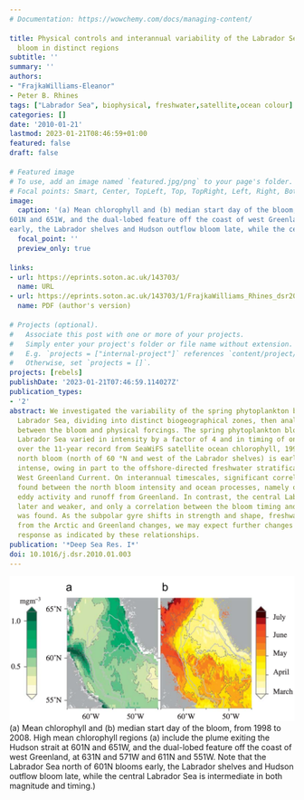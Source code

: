 ```yaml
---
# Documentation: https://wowchemy.com/docs/managing-content/

title: Physical controls and interannual variability of the Labrador Sea spring phytoplankton
  bloom in distinct regions
subtitle: ''
summary: ''
authors:
- "FrajkaWilliams-Eleanor"
- Peter B. Rhines
tags: ["Labrador Sea", biophysical, freshwater,satellite,ocean colour]
categories: []
date: '2010-01-21'
lastmod: 2023-01-21T08:46:59+01:00
featured: false
draft: false

# Featured image
# To use, add an image named `featured.jpg/png` to your page's folder.
# Focal points: Smart, Center, TopLeft, Top, TopRight, Left, Right, BottomLeft, Bottom, BottomRight.
image:
  caption: '(a) Mean chlorophyll and (b) median start day of the bloom, from 1998 to 2008. High mean chlorophyll regions (a) include the plume exiting the Hudson strait at
601N and 651W, and the dual-lobed feature off the coast of west Greenland, at 631N and 571W and 611N and 551W. Note that the Labrador Sea north of 601N blooms
early, the Labrador shelves and Hudson outflow bloom late, while the central Labrador Sea is intermediate in both magnitude and timing.'
  focal_point: ''
  preview_only: true

links:
- url: https://eprints.soton.ac.uk/143703/
  name: URL
- url: https://eprints.soton.ac.uk/143703/1/FrajkaWilliams_Rhines_dsr2010.pdf
  name: PDF (author's version)

# Projects (optional).
#   Associate this post with one or more of your projects.
#   Simply enter your project's folder or file name without extension.
#   E.g. `projects = ["internal-project"]` references `content/project/deep-learning/index.md`.
#   Otherwise, set `projects = []`.
projects: [rebels]
publishDate: '2023-01-21T07:46:59.114027Z'
publication_types:
- '2'
abstract: We investigated the variability of the spring phytoplankton bloom in the
  Labrador Sea, dividing into distinct biogeographical zones, then analyzing the relationship
  between the bloom and physical forcings. The spring phytoplankton bloom in the north
  Labrador Sea varied in intensity by a factor of 4 and in timing of onset by 3 weeks
  over the 11-year record from SeaWiFS satellite ocean chlorophyll, 1998–2008. This
  north bloom (north of 60 °N and west of the Labrador shelves) is earliest and most
  intense, owing in part to the offshore-directed freshwater stratification from the
  West Greenland Current. On interannual timescales, significant correlations were
  found between the north bloom intensity and ocean processes, namely offshore advection,
  eddy activity and runoff from Greenland. In contrast, the central Labrador Sea is
  later and weaker, and only a correlation between the bloom timing and irradiance
  was found. As the subpolar gyre shifts in strength and shape, freshwater outflow
  from the Arctic and Greenland changes, we may expect further changes in the biological
  response as indicated by these relationships.
publication: '*Deep Sea Res. I*'
doi: 10.1016/j.dsr.2010.01.003
---
```


![figure](featured.png)
(a) Mean chlorophyll and (b) median start day of the bloom, from 1998 to 2008. High mean chlorophyll regions (a) include the plume exiting the Hudson strait at
601N and 651W, and the dual-lobed feature off the coast of west Greenland, at 631N and 571W and 611N and 551W. Note that the Labrador Sea north of 601N blooms
early, the Labrador shelves and Hudson outflow bloom late, while the central Labrador Sea is intermediate in both magnitude and timing.)